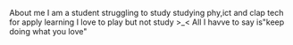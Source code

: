 About me
I am a student struggling to study
studying phy,ict and clap tech for apply learning
I love to play but not study >_<
All I havve to say is"keep doing what you love"
